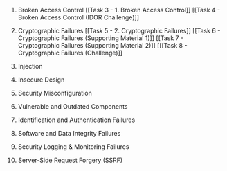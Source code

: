 1. Broken Access Control
[[Task 3 - 1. Broken Access Control]]
[[Task 4 - Broken Access Control (IDOR Challenge)]]

2. Cryptographic Failures
[[Task 5 - 2. Cryptographic Failures]]
[[Task 6 - Cryptographic Failures (Supporting Material 1)]]
[[Task 7 - Cryptographic Failures (Supporting Material 2)]]
[[[Task 8 - Cryptographic Failures (Challenge)]]
3. Injection

4. Insecure Design

5. Security Misconfiguration

6. Vulnerable and Outdated Components

7. Identification and Authentication Failures

8. Software and Data Integrity Failures

9. Security Logging & Monitoring Failures

10. Server-Side Request Forgery (SSRF)
